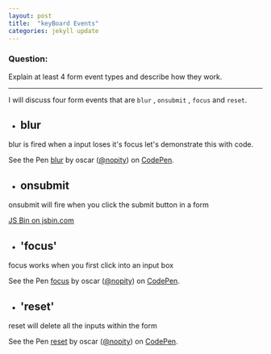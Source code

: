 ```yaml
---
layout: post
title:  "keyBoard Events"
categories: jekyll update
---
```

### Question:
Explain at least 4 form event types and describe how they work.
<hr>


I will discuss four form events that are `blur` , `onsubmit` , `focus` and `reset`. 



* ## blur 

 blur is fired when a input loses it's focus let's demonstrate this with code. 

<p data-height="265" data-theme-id="0" data-slug-hash="bWPwGr" data-default-tab="js,result" data-user="nopity" data-embed-version="2" data-pen-title="blur" class="codepen">See the Pen <a href="https://codepen.io/nopity/pen/bWPwGr/">blur</a> by oscar (<a href="https://codepen.io/nopity">@nopity</a>) on <a href="https://codepen.io">CodePen</a>.</p>
<script async src="https://production-assets.codepen.io/assets/embed/ei.js"></script>


* ## onsubmit 


onsubmit will fire when you click the submit button in a form 


<a class="jsbin-embed" href="http://jsbin.com/zenihamaja/1/embed?js,console,output">JS Bin on jsbin.com</a><script src="http://static.jsbin.com/js/embed.min.js?4.0.2"></script>


* ## 'focus'

focus works when you first click into an input box 

<p data-height="265" data-theme-id="0" data-slug-hash="Pmrbxg" data-default-tab="js,result" data-user="nopity" data-embed-version="2" data-pen-title="focus" class="codepen">See the Pen <a href="https://codepen.io/nopity/pen/Pmrbxg/">focus</a> by oscar (<a href="https://codepen.io/nopity">@nopity</a>) on <a href="https://codepen.io">CodePen</a>.</p>
<script async src="https://production-assets.codepen.io/assets/embed/ei.js"></script>


* ## 'reset'

reset will delete all the inputs within the form 

<p data-height="265" data-theme-id="0" data-slug-hash="WjqRVZ" data-default-tab="js,result" data-user="nopity" data-embed-version="2" data-pen-title="reset" class="codepen">See the Pen <a href="https://codepen.io/nopity/pen/WjqRVZ/">reset</a> by oscar (<a href="https://codepen.io/nopity">@nopity</a>) on <a href="https://codepen.io">CodePen</a>.</p>
<script async src="https://production-assets.codepen.io/assets/embed/ei.js"></script>
